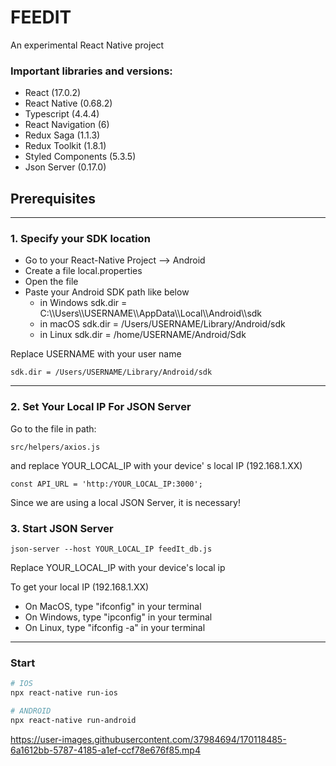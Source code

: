 # FEEDIT

An experimental React Native project

### Important libraries and versions:
<ul>
      <li>React (17.0.2)</li>
      <li>React Native (0.68.2)</li>
      <li>Typescript (4.4.4)</li>
      <li>React Navigation (6)</li>
      <li>Redux Saga (1.1.3)</li>
      <li>Redux Toolkit (1.8.1)</li>
      <li>Styled Components (5.3.5)</li>
      <li>Json Server (0.17.0)</li>
  </ul>

## Prerequisites
***

### 1. Specify your SDK location

<ul>
  <li>Go to your React-Native Project --> Android</li>
  <li>Create a file local.properties</li>
  <li>Open the file</li>
  <li>Paste your Android SDK path like below
  <ul>
      <li>in Windows sdk.dir = C:\\Users\\USERNAME\\AppData\\Local\\Android\\sdk</li>
      <li>in macOS sdk.dir = /Users/USERNAME/Library/Android/sdk</li>
      <li>in Linux sdk.dir = /home/USERNAME/Android/Sdk</li>
  </ul>
</li>
</ul>

Replace USERNAME with your user name


```
sdk.dir = /Users/USERNAME/Library/Android/sdk
```

***
### 2. Set Your Local IP For JSON Server

Go to the file in path: 

```
src/helpers/axios.js
```

and replace YOUR_LOCAL_IP with your device' s local IP (192.168.1.XX)

```
const API_URL = 'http:/YOUR_LOCAL_IP:3000';
```

Since we are using a local JSON Server, it is necessary!

### 3. Start JSON Server

```
json-server --host YOUR_LOCAL_IP feedIt_db.js 
```

Replace YOUR_LOCAL_IP with your device's local ip

To get your local IP (192.168.1.XX)
<ul>
  <li>On MacOS, type "ifconfig" in your terminal</li>
  <li>On Windows, type "ipconfig" in your terminal</li>
  <li>On Linux, type "ifconfig -a" in your terminal</li>
</ul>

***

### Start

```sh
# IOS
npx react-native run-ios

# ANDROID
npx react-native run-android
```


https://user-images.githubusercontent.com/37984694/170118485-6a1612bb-5787-4185-a1ef-ccf78e676f85.mp4

